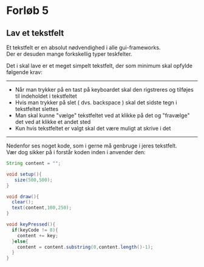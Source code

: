 # Forløb 5
## Lav et tekstfelt

Et tekstfelt er en absolut nødvendighed i alle gui-frameworks.    
Der er desuden mange forkskellig typer teskfelter.     

Det i skal lave er et meget simpelt tekstfelt, der som minimum skal opfylde følgende krav:

***
- Når man trykker på en tast på keyboardet skal den rigstreres og tilføjes til indeholdet i tekstfeltet
- Hvis man trykker på slet ( dvs. backspace ) skal det sidste tegn i tekstfeltet slettes
- Man skal kunne "vælge" tekstfeltet ved at klikke på det og "fravælge" det ved at klikke et andet sted
- Kun hvis tekstfeltet er valgt skal det være muligt at skrive i det
***

Nedenfor ses noget kode, som i gerne må genbruge i jeres tekstfelt.    
Vær dog sikker på i forstår koden inden i anvender den:

```java
String content = "";

void setup(){
   size(500,500);
}

void draw(){
  clear();
  text(content,100,250);
}

void keyPressed(){
  if(keyCode != 8){
    content += key;
  }else{
    content = content.substring(0,content.length()-1);  
  }
}
```
